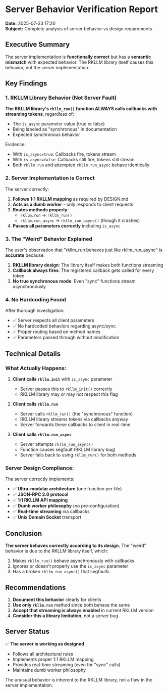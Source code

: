# Server Behavior Verification Report

**Date:** 2025-07-23 17:20  
**Subject:** Complete analysis of server behavior vs design requirements

## Executive Summary

The server implementation is **functionally correct** but has a **semantic mismatch** with expected behavior. The RKLLM library itself causes this behavior, not the server implementation.

## Key Findings

### 1. RKLLM Library Behavior (Not Server Fault)

**The RKLLM library's `rkllm_run()` function ALWAYS calls callbacks with streaming tokens**, regardless of:
- The `is_async` parameter value (true or false)
- Being labeled as "synchronous" in documentation
- Expected synchronous behavior

Evidence:
- With `is_async=true`: Callbacks fire, tokens stream
- With `is_async=false`: Callbacks still fire, tokens still stream
- Both `rkllm.run` and attempted `rkllm.run_async` behave identically

### 2. Server Implementation is Correct

The server correctly:
1. **Follows 1:1 RKLLM mapping** as required by DESIGN.md
2. **Acts as a dumb worker** - only responds to client requests
3. **Routes methods properly**:
   - `rkllm.run` → `rkllm_run()`
   - `rkllm.run_async` → `rkllm_run_async()` (though it crashes)
4. **Passes all parameters correctly** including `is_async`

### 3. The "Weird" Behavior Explained

The user's observation that "rkllm_run behaves just like rkllm_run_async" is **accurate** because:

1. **RKLLM library design**: The library itself makes both functions streaming
2. **Callback always fires**: The registered callback gets called for every token
3. **No true synchronous mode**: Even "sync" functions stream asynchronously

### 4. No Hardcoding Found

After thorough investigation:
- ✅ Server respects all client parameters
- ✅ No hardcoded behaviors regarding async/sync
- ✅ Proper routing based on method names
- ✅ Parameters passed through without modification

## Technical Details

### What Actually Happens:

1. **Client calls `rkllm.init`** with `is_async` parameter
   - Server passes this to `rkllm_init()` correctly
   - RKLLM library may or may not respect this flag

2. **Client calls `rkllm.run`**
   - Server calls `rkllm_run()` (the "synchronous" function)
   - RKLLM library streams tokens via callbacks anyway
   - Server forwards these callbacks to client in real-time

3. **Client calls `rkllm.run_async`** 
   - Server attempts `rkllm_run_async()`
   - Function causes segfault (RKLLM library bug)
   - Server falls back to using `rkllm_run()` for both methods

### Server Design Compliance:

The server correctly implements:
- ✅ **Ultra-modular architecture** (one function per file)
- ✅ **JSON-RPC 2.0 protocol** 
- ✅ **1:1 RKLLM API mapping**
- ✅ **Dumb worker philosophy** (no pre-configuration)
- ✅ **Real-time streaming** via callbacks
- ✅ **Unix Domain Socket** transport

## Conclusion

**The server behaves correctly according to its design.** The "weird" behavior is due to the RKLLM library itself, which:

1. Makes `rkllm_run()` behave asynchronously with callbacks
2. Ignores or doesn't properly use the `is_async` parameter
3. Has a broken `rkllm_run_async()` that segfaults

## Recommendations

1. **Document this behavior** clearly for clients
2. **Use only `rkllm.run`** method since both behave the same
3. **Accept that streaming is always enabled** in current RKLLM version
4. **Consider this a library limitation**, not a server bug

## Server Status

✅ **The server is working as designed**
- Follows all architectural rules
- Implements proper 1:1 RKLLM mapping  
- Provides real-time streaming (even for "sync" calls)
- Maintains dumb worker philosophy

The unusual behavior is inherent to the RKLLM library, not a flaw in the server implementation.